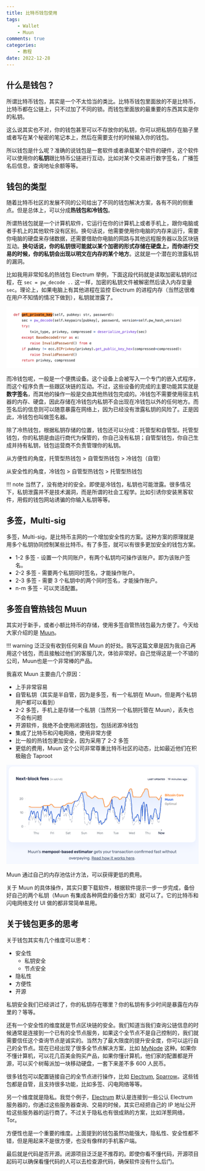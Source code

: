 ```yaml
---
title: 比特币钱包使用
tags:
    - Wallet
    - Muun
comments: true
categories: 
    - 教程
date: 2022-12-28
---
```


## 什么是钱包？

所谓比特币钱包，其实是一个不太恰当的类比。比特币钱包里面放的不是比特币，比特币都在公链上，只不过加了不同的锁。而钱包里面放的最重要的东西其实是你的私钥。

这么说其实也不对，你的钱包甚至可以不存放你的私钥，你可以把私钥存在脑子里或者写在某个秘密的笔记本上，然后在需要支付的时候输入你的钱包。

所以钱包是什么呢？准确的说钱包是一套软件或者承载某个软件的硬件，这个软件可以使用你的**私钥**跟比特币公链进行互动，比如对某个交易进行数字签名，广播签名后信息，查询地址余额等等。

## 钱包的类型

随着比特币社区的发展不同的公司给出了不同的钱包解决方案，各有不同的侧重点。但是总体上，可以分成**热钱包和冷钱包**。

所谓热钱包就是一个计算机软件，它运行在你的计算机上或者手机上，跟你电脑或者手机上的其他软件没有区别。换句话说，他需要使用你电脑的内存来运行，需要你电脑的硬盘来存储数据，还需要借助你电脑的网路与其他远程服务器以及区块链互动。**换句话说，你的私钥很可能就以某个加密的形式存储在硬盘上，而你进行交易的时候，你的私钥会出现以明文在内存的某个地方**。这就是一个潜在的泄露私钥的漏洞。

比如我用非常知名的热钱包 Electrum 举例，下面这段代码就是读取加密私钥的过程，在 `sec = pw_decode ..` 这一样，加密的私钥文件被解密然后读入内存变量 `sec`。理论上，如果电脑上有其他进程在监控 Electrum 的进程内存（当然这很难在用户不知情的情况下做到），私钥就泄露了。

![20221230111143](https://raw.githubusercontent.com/wangzhe3224/pic_repo/master/images/20221230111143.png)

而冷钱包呢，一般是一个便携设备。这个设备上会被写入一个专门的嵌入式程序，而这个程序负责一些跟区块链的互动。不过，这些设备的完成的主要功能其实就是**数字签名**，而其他的操作一般是交由其他热钱包完成的。冷钱包不需要使用宿主机器的内存、硬盘，因此存储在冷钱包内私钥不会出现在冷钱包以外的任何地方。而签名后的信息则可以随意暴露在网络上，因为已经没有泄露私钥的风险了。正是因此，冷钱包也叫做签名器。

除了冷热钱包，根据私钥存储的位置，钱包还可以分成：托管型和自管型。托管型钱包，你的私钥是由运行商代为保管的，你自己没有私钥；自管型钱包，你自己生成并持有私钥，钱包运营商不负责管理你的私钥。

从方便性的角度，托管型热钱包 > 自管型热钱包 > 冷钱包（自管）

从安全性的角度，冷钱包 > 自管型热钱包 > 托管型热钱包

!!! note
    当然了，没有绝对的安全。即使是冷钱包，私钥也可能泄露。很多情况下，私钥泄露并不是技术漏洞，而是所谓的社会工程学。比如引诱你安装黑客软件，用假的钱包网站诱骗的你输入私钥等等。

## 多签，Multi-sig

多签，Multi-sig，是比特币主网的一个增加安全性的方案。这种方案的原理就是用多个私钥协同控制某些比特币。有了多签，就可以有很多更加安全的钱包方案。

- 1-2 多签 - 设置一个共同账户，有两个私钥均可操作该账户。即为该账户签名。
- 2-2 多签 - 需要两个私钥同时签名，才能操作账户。
- 2-3 多签 - 需要 3 个私钥中的两个同时签名，才能操作账户。
- n-m 多签 - 可以灵活配置。

## 多签自管热钱包 Muun

其实对于新手，或者小额比特币的存储，使用多签自管热钱包最为方便了。今天给大家介绍的是 [Muun](https://muun.com/)。

!!! warning
    泛泛没有收到任何来自 Muun 的好处。我写这篇文章是因为我自己再用这个钱包，而且接触过他们的客服几次，体验非常好。自己觉得这是一个不错的公司，Muun也是一个非常棒的产品。

我喜欢 Muun 主要由几个原因：

- 上手非常容易
- 自管私钥（其实是半自管，因为是多签，有一个私钥在 Muun，但是两个私钥用户都可以看到）
- 2-2 多签，手机上是存储一个私钥（当然另一个私钥托管在 Muun），丢失也不会有问题
- 开源软件，我绝不会使用闭源钱包，包括闭源冷钱包
- 集成了比特币和闪电网络，使用非常方便
- 比一般的热钱包更加安全，因为采用了 2-2 多签
- 更低的费用，Muun 这个公司非常尊重比特币社区的动态，比如最近他们在积极融合 Taproot

![20221229205347](https://raw.githubusercontent.com/wangzhe3224/pic_repo/master/images/20221229205347.png)

Muun 通过自己的内存池估计方法，可以获得更低的费用。

关于 Muun 的具体操作，其实只要下载软件，根据软件提示一步一步完成，备份好自己的两个私钥（Muun 有集成各种网盘的备份方案）就可以了。它的比特币和闪电网络支付 UI 做的都非常简单易用。

## 关于钱包更多的思考

关于钱包其实有几个维度可以思考：

- 安全性
    - 私钥安全
    - 节点安全
- 隐私性
- 方便性
- 开源

私钥安全我们已经讲过了，你的私钥存在哪里？你的私钥有多少时间是暴露在内存里的？等等。

还有一个安全性的维度就是节点区块链的安全。我们知道当我们查询公链信息的时候通常是连接到一个已有的全节点服务，如果这个全节点不是自己控制的，我们就需要信任这个查询节点是诚实的。当然为了最大限度的提升安全度，你可以运行自己的全节点。现在已经出现了很多全节点解决方案，比如 [MyNode](https://mynodebtc.com/) 这种。如果你不懂计算机，可以花几百美金购买产品，如果你懂计算机，他们家的配置都是开源，可以买个树莓派加一块移动硬盘，一套下来差不多 600 人民币。

很多钱包可以配置链接自己的全节点进行操作，比如 [Electrum](https://electrum.org/#home), [Sparrow](https://sparrowwallet.com/)。这些钱包都是自管，且支持很多功能，比如多签、闪电网络等等。

另一个维度就是隐私。我觉个例子，[Electrum](https://electrum.org/#home) 默认是连接到一些公认 Electrum 服务器的，你通过这些服务器查询、交易的时候，其实已经把自己的 IP 地址公开给这些服务器的运行商了。不过关于隐私也有很成熟的方案，比如洋葱网络，Tor。

方便性也是一个重要的维度。上面提到的钱包虽然功能强大，隐私性、安全性都不错，但是用起来不是很方便，也没有像样的手机客户端。

最后就是代码是否开源。闭源项目泛泛是不推荐的。即使你看不懂代码，开源项目起码可以确保看懂代码的人可以去检查源代码，确保软件没有什么后门。
